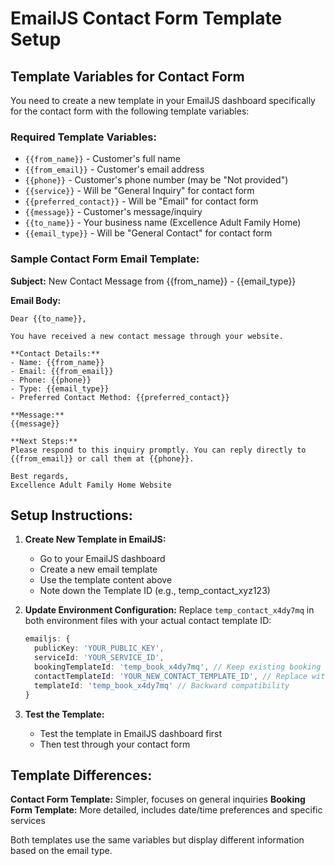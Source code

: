 # EmailJS Contact Form Template Setup

## Template Variables for Contact Form

You need to create a new template in your EmailJS dashboard specifically for the contact form with the following template variables:

### Required Template Variables:
- `{{from_name}}` - Customer's full name
- `{{from_email}}` - Customer's email address  
- `{{phone}}` - Customer's phone number (may be "Not provided")
- `{{service}}` - Will be "General Inquiry" for contact form
- `{{preferred_contact}}` - Will be "Email" for contact form
- `{{message}}` - Customer's message/inquiry
- `{{to_name}}` - Your business name (Excellence Adult Family Home)
- `{{email_type}}` - Will be "General Contact" for contact form

### Sample Contact Form Email Template:

**Subject:** New Contact Message from {{from_name}} - {{email_type}}

**Email Body:**
```
Dear {{to_name}},

You have received a new contact message through your website.

**Contact Details:**
- Name: {{from_name}}
- Email: {{from_email}}
- Phone: {{phone}}
- Type: {{email_type}}
- Preferred Contact Method: {{preferred_contact}}

**Message:**
{{message}}

**Next Steps:**
Please respond to this inquiry promptly. You can reply directly to {{from_email}} or call them at {{phone}}.

Best regards,
Excellence Adult Family Home Website
```

## Setup Instructions:

1. **Create New Template in EmailJS:**
   - Go to your EmailJS dashboard
   - Create a new email template
   - Use the template content above
   - Note down the Template ID (e.g., temp_contact_xyz123)

2. **Update Environment Configuration:**
   Replace `temp_contact_x4dy7mq` in both environment files with your actual contact template ID:
   
   ```typescript
   emailjs: {
     publicKey: 'YOUR_PUBLIC_KEY',
     serviceId: 'YOUR_SERVICE_ID', 
     bookingTemplateId: 'temp_book_x4dy7mq', // Keep existing booking template
     contactTemplateId: 'YOUR_NEW_CONTACT_TEMPLATE_ID', // Replace with new template ID
     templateId: 'temp_book_x4dy7mq' // Backward compatibility
   }
   ```

3. **Test the Template:**
   - Test the template in EmailJS dashboard first
   - Then test through your contact form

## Template Differences:

**Contact Form Template:** Simpler, focuses on general inquiries
**Booking Form Template:** More detailed, includes date/time preferences and specific services

Both templates use the same variables but display different information based on the email type.
